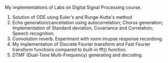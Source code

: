 My implementations of Labs on Digital Signal Processing course. 

1. Solution of ODE using Euler's and Runge-Kutta's method
2. Echo generation/cancellation using autocorrelation; Chorus generation; Implementation of Standard deviation, Covariance and Correlation; Speech recognition.
3. Convolution reverb. Experiment with room imupse response recordong.
4. My implementation of Discrete Fourier transform and Fast Fourier transform functions compared to built-in fft() function.
5.  DTMF (Dual-Tone Multi-Frequency) generating and decoding. 
